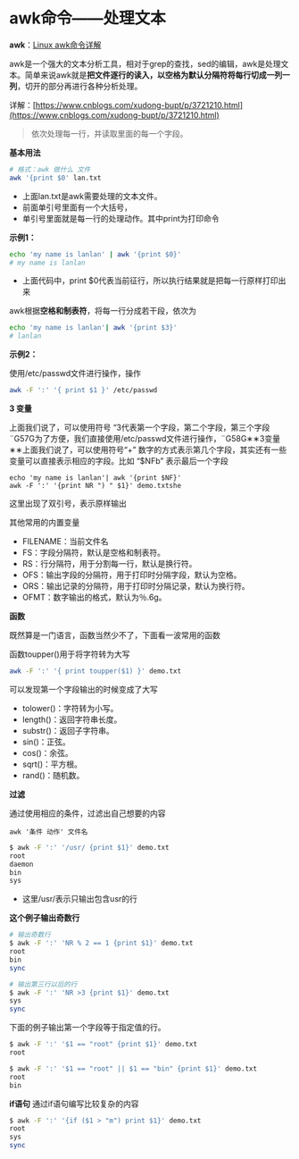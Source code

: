 # awk命令——处理文本

**awk**：[Linux awk命令详解](https://www.cnblogs.com/ftl1012/p/awk.html)

awk是一个强大的文本分析工具，相对于grep的查找，sed的编辑，awk是处理文本。简单来说awk就是**把文件逐行的读入，以空格为默认分隔符将每行切成一列一列**，切开的部分再进行各种分析处理。

详解：[https://www.cnblogs.com/xudong-bupt/p/3721210.html](https://www.cnblogs.com/xudong-bupt/p/3721210.html)

> 依次处理每一行，并读取里面的每一个字段。

**基本用法**

```bash
# 格式：awk 做什么 文件
awk '{print $0' lan.txt
```

* 上面lan.txt是awk需要处理的文本文件。
* 前面单引号里面有一个大括号，
* 单引号里面就是每一行的处理动作。其中print为打印命令

**示例1：**

```bash
echo 'my name is lanlan' | awk '{print $0}'
# my name is lanlan
```

* 上面代码中，print $0代表当前征行，所以执行结果就是把每一行原样打印出来

awk根据**空格和制表符**，将每一行分成若干段，依次为

```bash
echo 'my name is lanlan'| awk '{print $3}'
# lanlan
```

**示例2：**

使用/etc/passwd文件进行操作，操作

```bash
awk -F ':' '{ print $1 }' /etc/passwd
```

**3 变量**

上面我们说了，可以使用符号 “3代表第一个字段，第二个字段，第三个字段¨G57G为了方便，我们直接使用/etc/passwd文件进行操作，¨G58G∗∗3变量∗∗上面我们说了，可以使用符号“+” 数字的方式表示第几个字段，其实还有一些变量可以直接表示相应的字段。比如 “$NFb” 表示最后一个字段

```text
echo 'my name is lanlan'| awk '{print $NF}'
awk -F ':' '{print NR ") " $1}' demo.txtshe
```

这里出现了双引号，表示原样输出

其他常用的内置变量

* FILENAME：当前文件名
* FS：字段分隔符，默认是空格和制表符。
* RS：行分隔符，用于分割每一行，默认是换行符。
* OFS：输出字段的分隔符，用于打印时分隔字段，默认为空格。
* ORS：输出记录的分隔符，用于打印时分隔记录，默认为换行符。
* OFMT：数字输出的格式，默认为％.6g。

**函数**

既然算是一门语言，函数当然少不了，下面看一波常用的函数

函数toupper\(\)用于将字符转为大写

```bash
awk -F ':' '{ print toupper($1) }' demo.txt
```

可以发现第一个字段输出的时候变成了大写

* tolower\(\)：字符转为小写。
* length\(\)：返回字符串长度。
* substr\(\)：返回子字符串。
* sin\(\)：正弦。
* cos\(\)：余弦。
* sqrt\(\)：平方根。
* rand\(\)：随机数。

**过滤**

通过使用相应的条件，过滤出自己想要的内容

```text
awk '条件 动作' 文件名
```

```bash
$ awk -F ':' '/usr/ {print $1}' demo.txt
root
daemon
bin
sys
```

* 这里/usr/表示只输出包含usr的行

**这个例子输出奇数行**

```bash
# 输出奇数行
$ awk -F ':' 'NR % 2 == 1 {print $1}' demo.txt
root
bin
sync

# 输出第三行以后的行
$ awk -F ':' 'NR >3 {print $1}' demo.txt
sys
sync
```

下面的例子输出第一个字段等于指定值的行。

```bash
$ awk -F ':' '$1 == "root" {print $1}' demo.txt
root

$ awk -F ':' '$1 == "root" || $1 == "bin" {print $1}' demo.txt
root
bin
```

**if语句**  通过if语句编写比较复杂的内容

```bash
$ awk -F ':' '{if ($1 > "m") print $1}' demo.txt
root
sys
sync
```

